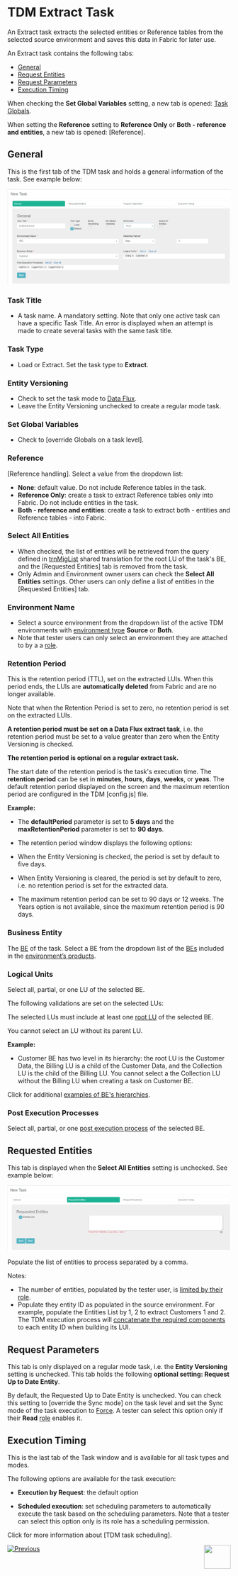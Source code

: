 # TDM Extract Task

An Extract task extracts the selected entities or Reference tables from the selected source environment and saves this data in Fabric for later use.

An Extract task contains the following tabs:

- [General](#general)
- [Request Entities](#requested-entities)
- [Request Parameters](#request-parameters)
- [Execution Timing](#execution-timing)

When checking the **Set Global Variables** setting, a new tab is opened: [Task Globals](22_task_globals_tab.md).

When setting the **Reference** setting to **Reference Only** or **Both - reference and entities**, a new tab is opened: [Reference].

## General

This is the first tab of the TDM task and holds a general information of the task. See example below:

![general tab](images/extract_task_general_tab.png)

### Task Title

- A task name. A mandatory setting. Note that only one active task can have a specific Task Title. An error is displayed when an attempt is made to create several tasks with the same task title.

### Task Type

- Load or Extract. Set the task type to **Extract**.

### Entity Versioning

- Check to set the task mode to [Data Flux](15_data_flux_task.md). 
- Leave the Entity Versioning unchecked to create a regular mode task.

### Set Global Variables 

- Check to [override Globals on a task level].

### Reference 

[Reference handling]. Select a value from the dropdown list:

- **None**: default value. Do not include Reference tables in the task.
- **Reference Only**: create a task to extract Reference tables only into Fabric. Do not include entities in the task.
- **Both - reference and entities**: create a task to extract both - entities and Reference tables - into Fabric.

### Select All Entities 

- When checked, the list of entities will be retrieved from the query defined in [trnMigList](/articles/TDM/tdm_implementation/04_fabric_tdm_library.md#trnmigratelist) shared translation for the root LU of the task's BE, and the [Requested Entities] tab is removed from the task.
- Only Admin and Environment owner users can check the **Select All Entities** settings. Other users can only define a list of entities in the [Requested Entities] tab.

### Environment Name

- Select a source environment from the dropdown list of the active TDM environments with [environment type](08_environment_window_general_information.md#environment-type) **Source** or **Both**. 
- Note that tester users can only select an environment they are attached to by a a [role](10_environment_roles_tab.md).

### Retention Period

This is the retention period (TTL), set on the extracted LUIs. When this period ends, the LUIs are **automatically deleted** from Fabric and are no longer available. 

Note that when the Retention Period is set to zero, no retention period is set on the extracted LUIs.

**A retention period must be set on a Data Flux extract task**, i.e. the retention period must be set to a value greater than zero  when the Entity Versioning is checked.

**The retention period is optional on a regular extract task.**

The start date of the retention period is the task's execution time. The **retention period** can be set in **minutes**, **hours**, **days**, **weeks**, or **yeas**. The default retention period displayed on the screen and the maximum retention period are configured in the TDM [config.js] file.

**Example:** 

- The **defaultPeriod** parameter is set to **5 days** and the **maxRetentionPeriod** parameter is set to **90 days**.

-  The retention period window displays the following options:
  - When the Entity Versioning is checked, the period is set by default to five days.
  - When Entity Versioning is cleared, the period is set by default to zero, i.e. no retention period is set for the extracted data. 
  - The maximum retention period can be set to 90 days or 12 weeks.  The Years option is not available, since the maximum retention period is 90 days.

### Business Entity

The [BE](04_tdm_gui_business_entity_window.md) of the task. Select a BE from the dropdown list of the [BEs](05_tdm_gui_product_window.md#be-and-lu-product-relationship) included in the [environment’s products](11_environment_products_tab.md). 

### Logical Units

Select all, partial, or one LU of the selected BE. 

The following validations are set on the selected LUs:

The selected LUs must include at least one [root LU](/articles/TDM/tdm_overview/03_business_entity_overview.md#root-lu) of the selected BE. 

You cannot select an LU without its parent LU. 

**Example:**

- Customer BE has two level in its hierarchy: the  root LU is the Customer Data, the Billing LU is a child of the Customer Data, and the Collection LU is the child of the Billing LU. You cannot select a the Collection LU without the Billing LU when creating a task on Customer BE.

Click for additional [examples of BE's hierarchies](/articles/TDM/tdm_overview/03_business_entity_overview.md).

### Post Execution Processes

Select all, partial, or one [post execution process](04_tdm_gui_business_entity_window.md#post-execution-processes-tab) of the selected BE.

## Requested Entities

This tab is displayed when the **Select All Entities** setting is unchecked. See example below:

![requested entities](images/extract_task_requested_entities_tab.png)

Populate the list of entities to process separated by a comma. 

Notes:

- The number of entities, populated by the tester user, is [limited by their role](10_environment_roles_tab.md#read-and-write-and-number-of-entities). 
- Populate they entity ID as populated in the source environment. For example, populate the Entities List by 1, 2 to extract Customers 1 and 2. The TDM execution process will [concatenate the required components](/articles/TDM/tdm_implementation/01_tdm_set_instance_per_env_and_version.md) to each entity ID when building its LUI.

## Request Parameters

This tab is only displayed on a regular mode task, i.e. the **Entity Versioning** setting is unchecked.  This tab holds the following **optional setting: Request Up to Date Entity**. 

By default, the Requested Up to Date Entity is unchecked. You can check this setting to [override the Sync mode] on the task level and set the Sync mode of the task execution to [Force](articles/14_sync_LU_instance/02_sync_modes.md). A tester can select this option only if their **Read** [role](10_environment_roles_tab.md#role-permissions) enables it.

## Execution Timing

This is the last tab of the Task window and is available for all task types and modes.

The following options are available  for the task execution:

- **Execution by Request**: the default option

- **Scheduled execution**: set scheduling parameters to automatically execute the task based on the scheduling parameters. Note that a tester can select this option only is its role has a scheduling permission.

Click for more information about [TDM task scheduling].



 [![Previous](/articles/images/Previous.png)](15_data_flux_task.md)[<img align="right" width="60" height="54" src="/articles/images/Next.png">](17_load_task_regular_mode.md)

